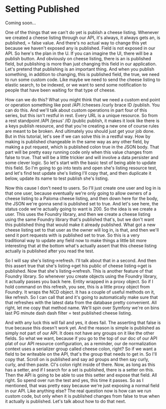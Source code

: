 # Setting Published

Coming soon...

One of the things that we can't do yet is publish a cheese listing. Whenever we
created a cheese listing through our API, it's always, it always gets an, is
published, = false value. And there's no actual way to change this yet because we
haven't exposed any is published. Field is not exposed in our API. So here's the plan
in the U. If you can imagine the UI, there will be a publish button. And obviously on
cheese listing, there is an is published field, but publishing is more than just
changing this field in our application. Let's pretend that publishing is an important
thing. And when you publish something, in addition to changing, this is published
field, the true, we need to run some custom code. Like maybe we need to send the
cheese listing to elastic search, to be indexed, or we want to send some notification
to people that have been waiting for that type of cheese.

How can we do this? What you might think that we need a custom end point or operation
something like post /API /cheeses /curly brace ID /publish. You can do this. And
we'll talk about custom operations in part four of this series, but this isn't
restful in rest. Every URL is a unique resource. So from a rest standpoint /API
/jesus' /ID /public publish, it makes it look like there is a keys publish resource,
and that you're creating a new one of course rules are meant to be broken. And
ultimately you should just get your job done. But in this tutorial, let's see if we
can solve this in a restful way. How by making is published changeable in the same
way as any other field, by making a put request, which is published colon true in the
JSON body. That part will be pretty easy running code only when this value changes
from false to true. That will be a little trickier and will involve a data persister
and some clever logic. So let's start with the basic test of being able to update
this field. So I'm going to go into tests and open she's listing resource test, and
let's find test update she's listing I'll copy that, and then duplicate it below,
update its name to test publish she's listing.

Now this cause I don't need to users. So I'll just create one user and log in is that
one user, because eventually we're only going to allow owners of a cheese listing to
a Paloma cheese listing, and then down here for the body, the JSON we're gonna send
is published set to true. And let's see here, the status code we're actually going to
want is 200. So the idea is we create a user. This uses the Foundry library, and then
we create a cheese listing using the same Foundry library that's published that's,
but we don't want this published thing that would make it already published. What got
a new cheese listing set to that user as the owner will log in, is that, and then
we'll send it port requests with is published set to true. So this is a very
traditional way to update any field now to make things a little bit more interesting
that at the bottom what's actually assert that this cheese listing actually is
published after you read the test.

So I will say she's listing->refresh. I'll talk about that in a second. And then this
assert true that she's listing->get his public of cheese listing->get is published.
Now that she's listing->refresh. This is another feature of that Foundry library. So
whenever you create objects using the Foundry library, it actually passes you back
here. Entity wrapped in a proxy object. So if I hold command on this refresh, you
see, this is a little proxy object from Foundry. It wraps the NCD object. It has a
couple of useful methods on it, like refresh. So I can call that and it's going to
automatically make sure that that refreshes with the latest data from the database
pretty convenient. All right, let me copy that method name. We'll spin over Symfony
we're on bins last PG minute dash dash filter = test published cheese listing.

And with any luck this will fail and yes, it does fail. The asserting that false is
true because this doesn't work yet. And the reason is simple is published as simply
not part of our API. It does not have any groups on it like the other fields. So what
we want, because if you go to the top of our doc of our API plat of our API resource
configuration, as a reminder, our de normalization context uses a serializer group
called cheese colon, right? So if we want a field to be writeable on the API, that's
the group that needs to get in. So I'll copy that. Scroll on is published and say ad
groups and then say curly, curly, and then paste. CI's colon right inside of there.
Now, as long as this has a setter, and if I search for a set is published, there is a
setter on this. Then the API is going to be able to use this setter and expose that
field. All right. So spend over run the test and yes, this time it passes. So as I
mentioned, that was pretty easy because we're just exposing a normal field in our
API. Like anything else? The real question now is how can we run custom code, but
only when it is published changes from false to true when it actually is published.
Let's talk about how to do that next.

